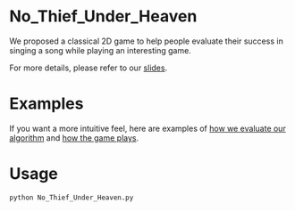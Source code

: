 # No_Thief_Under_Heaven

We proposed a classical 2D game to help people evaluate their success in singing a song while playing an interesting game.

For more details, please refer to our [slides](https://docs.google.com/presentation/d/1qlLaf_7LRA2hgzE7O1S1c3I6t-jtkvOXfAnRajNCYdQ/edit?usp=sharing).

# Examples
If you want a more intuitive feel, here are examples of [how we evaluate our algorithm](https://drive.google.com/file/d/1xk8TivcGqB2DnbQAQjAGcGlRJI0R2XOX/view?usp=sharing)
and [how the game plays](https://drive.google.com/file/d/1klKW36VJ42PRS9OX6DhAU2p2bn_MHsxu/view?usp=sharing).

# Usage 

`python No_Thief_Under_Heaven.py`
